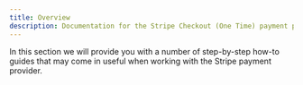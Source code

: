 ```yaml
---
title: Overview
description: Documentation for the Stripe Checkout (One Time) payment provider for Vendr, the eCommerce solution for Umbraco v8+
---
```


In this section we will provide you with a number of step-by-step how-to guides that may come in useful when working with the Stripe payment provider.